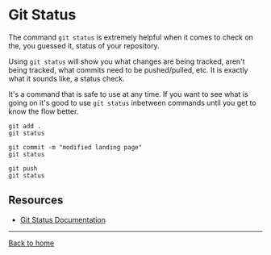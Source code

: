 # Git Status

The command `git status` is extremely helpful when it comes to check on the, you guessed it, status of your repository. 

Using `git status` will show you what changes are being tracked, aren't being tracked, what commits need to be pushed/pulled, etc. It is exactly what it sounds like, a status check. 

It's a command that is safe to use at any time. If you want to see what is going on it's good to use `git status` inbetween commands until you get to know the flow better. 

``` 
git add .
git status

git commit -m "modified landing page"
git status

git push 
git status
```

## Resources

- [Git Status Documentation](https://git-scm/com/docs/git-status)

---

[Back to home](../README.md)
